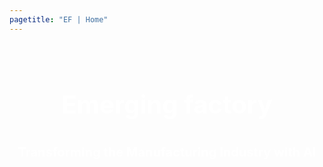 ```yaml
---
pagetitle: "EF | Home"
---
```

<br>
<div style="background-image: url('img/industrialAIstreet.jpg');">
  <br>
  <div>
      <p style="text-align: center;color: white;font-weight: bold;font-size: 40px;">Emerging factory</p>
      <p style="text-align: center;color: white;font-weight: bold;font-size: 20px;">Transforming the Manufacturing Industry with AI</p>
  </div>
  <br>
</div>
